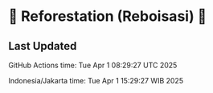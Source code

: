 
# 🌳 Reforestation (Reboisasi) 🌲

## Last Updated

GitHub Actions time: Tue Apr  1 08:29:27 UTC 2025

Indonesia/Jakarta time: Tue Apr  1 15:29:27 WIB 2025
